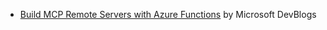 - [Build MCP Remote Servers with Azure Functions](https://devblogs.microsoft.com/dotnet/build-mcp-remote-servers-with-azure-functions/) by Microsoft DevBlogs

